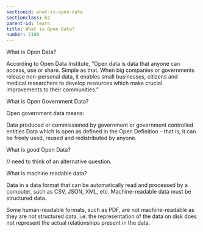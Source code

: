 ```yaml
---
sectionid: what-is-open-data
sectionclass: h2
parent-id: learn
title: What is Open Data?
number: 2100
---
```


What is Open Data?

According to Open Data Institute, “Open data is data that anyone can access, use or share. Simple as that. When big companies or governments release non-personal data, it enables small businesses, citizens and medical researchers to develop resources which make crucial improvements to their communities.”

What is Open Government Data?

Open government data means:

Data produced or commissioned by government or government controlled entities
Data which is open as defined in the Open Definition – that is, it can be freely used, reused and redistributed by anyone.

What is good Open Data?

// need to think of an alternative question.

What is machine readable data?

Data in a data format that can be automatically read and processed by a computer, such as CSV, JSON, XML, etc. Machine-readable data must be structured data.

Some human-readable formats, such as PDF, are not machine-readable as they are not structured data, i.e. the representation of the data on disk does not represent the actual relationships present in the data.
